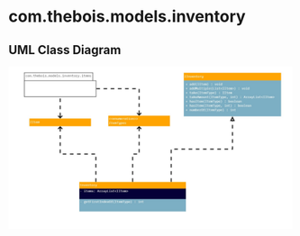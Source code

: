 # com.thebois.models.inventory

## UML Class Diagram

![com.thebois.models.inventory](./../../../../../../../documents/diagrams/com.thebois.models.inventory.jpg "com.thebois.models.inventory")